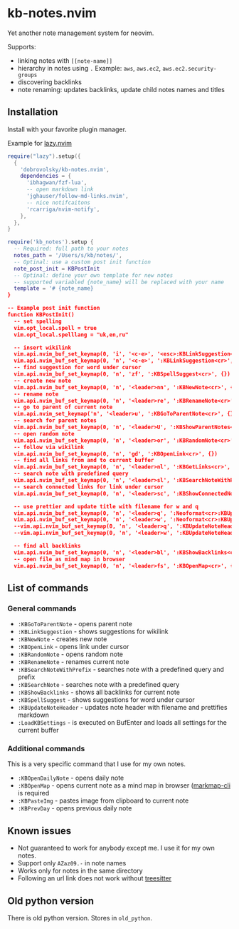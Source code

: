 # kb-notes.nvim

Yet another note management system for neovim.

Supports:

- linking notes with `[[note-name]]`
- hierarchy in notes using `.` Example: `aws`, `aws.ec2`, `aws.ec2.security-groups`
- discovering backlinks
- note renaming: updates backlinks, update child notes names and titles

## Installation

Install with your favorite plugin manager.

Example for [lazy.nvim](https//github.com/folke/lazy.nvim)

```lua
require("lazy").setup({
  { 
    'dobrovolsky/kb-notes.nvim',
    dependencies = {
      'ibhagwan/fzf-lua',
      -- open markdown link
      'jghauser/follow-md-links.nvim',
      -- nice notifcaitons
      'rcarriga/nvim-notify',
    },
  },
}

require('kb_notes').setup {
  -- Required: full path to your notes
  notes_path = '/Users/s/kb/notes/',
  -- Optinal: use a custom post init function
  note_post_init = KBPostInit
  -- Optinal: define your own template for new notes
  -- supported variabled {note_name} will be replaced with your name
  template = '# {note_name}
}

-- Example post init function
function KBPostInit()
  -- set spelling
  vim.opt_local.spell = true
  vim.opt_local.spelllang = "uk,en,ru"

  -- insert wikilink
  vim.api.nvim_buf_set_keymap(0, 'i', '<c-e>', '<esc>:KBLinkSuggestion<cr>', {})
  vim.api.nvim_buf_set_keymap(0, 'n', '<c-e>', ':KBLinkSuggestion<cr>', {})
  -- find suggestion for word under cursor
  vim.api.nvim_buf_set_keymap(0, 'n', 'zf', ':KBSpellSuggest<cr>', {})
  -- create new note
  vim.api.nvim_buf_set_keymap(0, 'n', '<leader>nn', ':KBNewNote<cr>', {})
  -- rename note
  vim.api.nvim_buf_set_keymap(0, 'n', '<leader>re', ':KBRenameNote<cr>', {})
  -- go to parent of current note
  vim.api.nvim_set_keymap('n', '<leader>u', ':KBGoToParentNote<cr>', {})
  -- search for parent notes
  vim.api.nvim_buf_set_keymap(0, 'n', '<leader>U', ':KBShowParentNotes<cr>', {})
  -- open random note
  vim.api.nvim_buf_set_keymap(0, 'n', '<leader>or', ':KBRandomNote<cr>', {})
  -- follow via wikilink
  vim.api.nvim_buf_set_keymap(0, 'n', 'gd', ':KBOpenLink<cr>', {})
  -- find all links from and to current buffer
  vim.api.nvim_buf_set_keymap(0, 'n', '<leader>nl', ':KBGetLinks<cr>', {})
  -- search note with predefined query
  vim.api.nvim_buf_set_keymap(0, 'n', '<leader>sl', ':KBSearchNoteWithPrefix<cr>', {})
  -- search connected links for link under cursor
  vim.api.nvim_buf_set_keymap(0, 'n', '<leader>sc', ':KBShowConnectedNotesForLink<cr>', {})

  -- use prettier and update title with filename for w and q
  vim.api.nvim_buf_set_keymap(0, 'n', '<leader>q', ':Neoformat<cr>:KBUpdateNoteHeader<cr>:wq<cr>', {})
  vim.api.nvim_buf_set_keymap(0, 'n', '<leader>w', ':Neoformat<cr>:KBUpdateNoteHeader<cr>:w<cr>', {})
  --vim.api.nvim_buf_set_keymap(0, 'n', '<leader>q', ':KBUpdateNoteHeader()<cr>:wq<cr>', {})
  --vim.api.nvim_buf_set_keymap(0, 'n', '<leader>w', ':KBUpdateNoteHeader()<cr>:w<cr>', {})

  -- find all backlinks
  vim.api.nvim_buf_set_keymap(0, 'n', '<leader>bl', ':KBShowBacklinks<cr>', {})
  -- open file as mind map in browser
  vim.api.nvim_buf_set_keymap(0, 'n', '<leader>fs', ':KBOpenMap<cr>', {})
```

## List of commands

### General commands

- `:KBGoToParentNote` - opens parent note
- `:KBLinkSuggestion` - shows suggestions for wikilink
- `:KBNewNote` - creates new note
- `:KBOpenLink` - opens link under cursor
- `:KBRandomNote` - opens random note
- `:KBRenameNote` - renames current note
- `:KBSearchNoteWithPrefix` - searches note with a predefined query and prefix
- `:KBSearchNote` - searches note with a predefined query
- `:KBShowBacklinks` - shows all backlinks for current note
- `:KBSpellSuggest` - shows suggestions for word under cursor
- `:KBUpdateNoteHeader` - updates note header with filename and prettifies markdown
- `:LoadKBSettings` - is executed on BufEnter and loads all settings for the current buffer

### Additional commands

This is a very specific command that I use for my own notes.

- `:KBOpenDailyNote` - opens daily note
- `:KBOpenMap` - opens current note as a mind map in browser ([markmap-cli](https://github.com/markmap/markmap) is required
- `:KBPasteImg` - pastes image from clipboard to current note
- `:KBPrevDay` - opens previous daily note

## Known issues

- Not guaranteed to work for anybody except me. I use it for my own notes.
- Support only `AZaz09.-` in note names
- Works only for notes in the same directory
- Following an url link does not work without [treesitter](https://github.com/nvim-treesitter/nvim-treesitter)

## Old python version

There is old python version. Stores in `old_python`.
